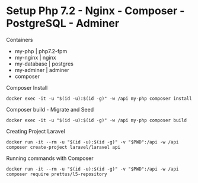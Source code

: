 # Setup Php 7.2 - Nginx - Composer - PostgreSQL - Adminer

Containers
- my-php | php7.2-fpm
- my-nginx | nginx
- my-database | postgres
- my-adminer | adminer
- composer

Composer Install
```
docker exec -it -u "$(id -u):$(id -g)" -w /api my-php composer install
```

Composer build - Migrate and Seed
```
docker exec -it -u "$(id -u):$(id -g)" -w /api my-php composer build
```

Creating Project Laravel
```
docker run -it --rm -u "$(id -u):$(id -g)" -v "$PWD":/api -w /api composer create-project laravel/laravel api 
```

Running commands with Composer
```
docker run -it --rm -u "$(id -u):$(id -g)" -v "$PWD":/api -w /api composer require prettus/l5-repository
```
```
